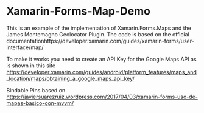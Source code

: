 # Xamarin-Forms-Map-Demo
This is an example of the implementation of Xamarin.Forms.Maps and the James Montemagno Geolocator Plugin. 
The code is based on the official documentationhttps://developer.xamarin.com/guides/xamarin-forms/user-interface/map/

To make it works you need to create an API Key for the Google Maps API as is shown in this site https://developer.xamarin.com/guides/android/platform_features/maps_and_location/maps/obtaining_a_google_maps_api_key/

Bindable Pins based on https://javiersuarezruiz.wordpress.com/2017/04/03/xamarin-forms-uso-de-mapas-basico-con-mvvm/
